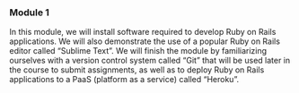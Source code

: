 ### Module 1
In this module, we will install software required to develop Ruby on Rails applications. We will also demonstrate the use of a popular Ruby on Rails editor called “Sublime Text”. We will finish the module by familiarizing ourselves with a version control system called “Git” that will be used later in the course to submit assignments, as well as to deploy Ruby on Rails applications to a PaaS (platform as a service) called “Heroku”.
